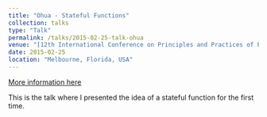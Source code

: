 ```yaml
---
title: "Ohua - Stateful Functions"
collection: talks
type: "Talk"
permalink: /talks/2015-02-25-talk-ohua
venue: "[12th International Conference on Principles and Practices of Programming on the Java Platform: virtual machines, languages, and tools](http://pppj2015.cs.fit.edu/)"
date: 2015-02-25
location: "Melbourne, Florida, USA"
---
```


[More information here](https://sertel.github.io/files/ohua_pppj_2015_talk.pdf)

This is the talk where I presented the idea of a stateful function for the first time.
